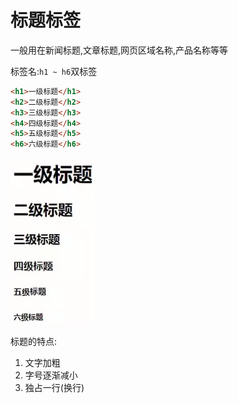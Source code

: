 # 标题标签

一般用在新闻标题,文章标题,网页区域名称,产品名称等等

标签名:`h1 ~ h6`双标签

```html
<h1>一级标题</h1>
<h2>二级标题</h2>
<h3>三级标题</h3>
<h4>四级标题</h4>
<h5>五级标题</h5>
<h6>六级标题</h6>
```

![6-1](assets/6-1.png)

标题的特点:

1. 文字加粗
2. 字号逐渐减小
3. 独占一行(换行)